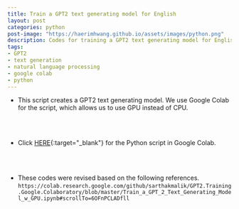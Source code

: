 ```yaml
---
title: Train a GPT2 text generating model for English
layout: post
categories: python
post-image: "https://haerimhwang.github.io/assets/images/python.png"
description: Codes for training a GPT2 text generating model for English
tags:
- GPT2 
- text generation 
- natural language processing
- google colab
- python
---
```


* This script creates a GPT2 text generating model. We use Google Colab for the script, which allows us to use GPU instead of CPU.  
<br>
<br>

* Click [HERE](https://colab.research.google.com/drive/1kW31z37K_5pm2-BlQATzAHnibObnqIzu?usp=sharing){:target="_blank"} for the Python script in Google Colab.
<br>
<br>

* These codes were revised based on the following references.<br>
    `https://colab.research.google.com/github/sarthakmalik/GPT2.Training.Google.Colaboratory/blob/master/Train_a_GPT_2_Text_Generating_Model_w_GPU.ipynb#scrollTo=6OFnPCLADfll`
    
<br>
<br>   
